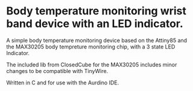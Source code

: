 # Body temperature monitoring wrist band device with an LED indicator.
A simple body temperature monitoring device based on the Attiny85 and the MAX30205 body tempreture monitoring chip, with a 3 state LED Indicator.

The included lib from ClosedCube for the MAX30205 includes minor changes to be compatible with TinyWire.

Written in C and for use with the Aurdino IDE.

